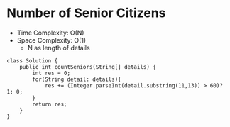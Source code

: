 # Number of Senior Citizens

- Time Complexity: O(N)
- Space Complexity: O(1)
  - N as length of details

```
class Solution {
    public int countSeniors(String[] details) {
        int res = 0;
        for(String detail: details){
            res += (Integer.parseInt(detail.substring(11,13)) > 60)? 1: 0;
        }
        return res;
    }
}
```
